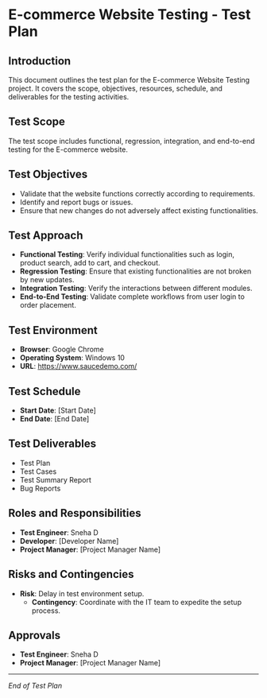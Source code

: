 # E-commerce Website Testing - Test Plan

## Introduction
This document outlines the test plan for the E-commerce Website Testing project. It covers the scope, objectives, resources, schedule, and deliverables for the testing activities.

## Test Scope
The test scope includes functional, regression, integration, and end-to-end testing for the E-commerce website.

## Test Objectives
- Validate that the website functions correctly according to requirements.
- Identify and report bugs or issues.
- Ensure that new changes do not adversely affect existing functionalities.

## Test Approach
- **Functional Testing**: Verify individual functionalities such as login, product search, add to cart, and checkout.
- **Regression Testing**: Ensure that existing functionalities are not broken by new updates.
- **Integration Testing**: Verify the interactions between different modules.
- **End-to-End Testing**: Validate complete workflows from user login to order placement.

## Test Environment
- **Browser**: Google Chrome
- **Operating System**: Windows 10
- **URL**: https://www.saucedemo.com/

## Test Schedule
- **Start Date**: [Start Date]
- **End Date**: [End Date]

## Test Deliverables
- Test Plan
- Test Cases
- Test Summary Report
- Bug Reports

## Roles and Responsibilities
- **Test Engineer**: Sneha D
- **Developer**: [Developer Name]
- **Project Manager**: [Project Manager Name]

## Risks and Contingencies
- **Risk**: Delay in test environment setup.
  - **Contingency**: Coordinate with the IT team to expedite the setup process.

## Approvals
- **Test Engineer**: Sneha D
- **Project Manager**: [Project Manager Name]

---

*End of Test Plan*
